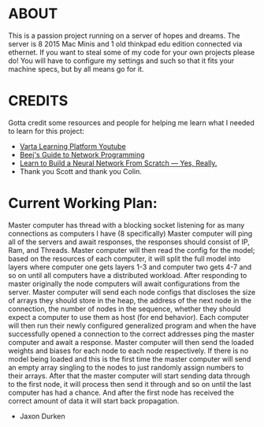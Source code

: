 # ABOUT

This is a passion project running on a server of hopes and dreams. The server is 8 2015 Mac Minis and 1 old thinkpad edu edition connected via ethernet.
If you want to steal some of my code for your own projects please do! You will have to configure my settings and such so that it fits your machine specs, but by all means go for it.

# CREDITS

Gotta credit some resources and people for helping me learn what I needed to learn for this project:
- [Varta Learning Platform Youtube](https://www.youtube.com/@vartetalearningplatform2271)
- [Beej's Guide to Network Programming](https://beej.us/guide/bgnet/html/split-wide/index.html)
- [Learn to Build a Neural Network From Scratch — Yes, Really.](https://medium.com/@waadlingaadil/learn-to-build-a-neural-network-from-scratch-yes-really-cac4ca457efc)
- Thank you Scott and thank you Colin.

# Current Working Plan:

Master computer has thread with a blocking socket listening for as many connections as computers I have (8 specifically)
Master computer will ping all of the servers and await responses, the responses should consist of IP, Ram, and Threads. 
Master computer will then read the config for the model; based on the resources of each computer, it will split the full model into layers where computer one gets layers 1-3 and computer two gets 4-7 and so on until all computers have a distributed workload. 
After responding to master originally the node computers will await configurations from the server.
Master computer will send each node configs that discloses the size of arrays they should store in the heap, the address of the next node in the connection, the number of nodes in the sequence, whether they should expect a computer to use them as host (for end behavior).
Each computer will then run their newly configured generalized program and when the have successfully opened a connection to the correct addresses ping the master computer and await a response. 
Master computer will then send the loaded weights and biases for each node to each node respectively. If there is no model being loaded and this is the first time the master computer will send an empty array singling to the nodes to just randomly assign numbers to their arrays.
After that the master computer will start sending data through to the first node, it will process then send it through and so on until the last computer has had a chance. And after the first node has received the correct amount of data it will start back propagation.


- Jaxon Durken

